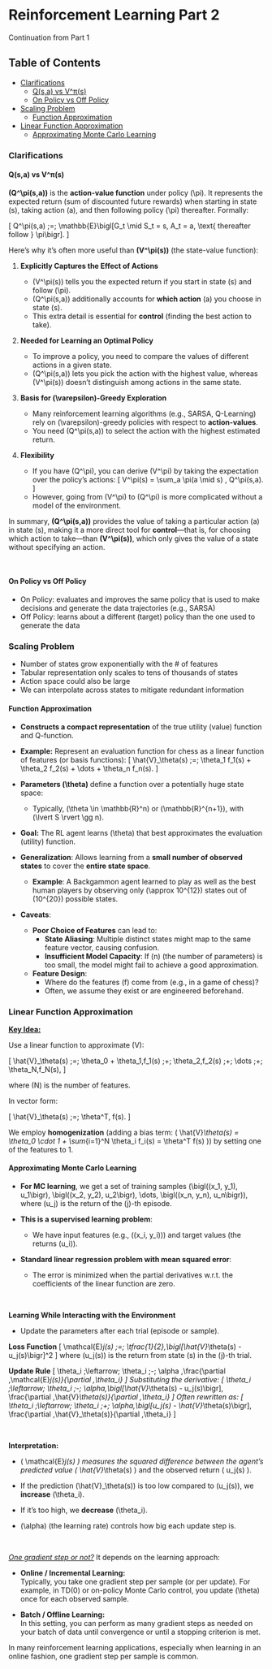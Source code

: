 <!-- omit in toc -->
# Reinforcement Learning Part 2
Continuation from Part 1

<!-- omit in toc -->
## Table of Contents
- [Clarifications](#clarifications)
  - [Q(s,a) vs V^π(s)](#qsa-vs-vπs)
  - [On Policy vs Off Policy](#on-policy-vs-off-policy)
- [Scaling Problem](#scaling-problem)
  - [Function Approximation](#function-approximation)
- [Linear Function Approximation](#linear-function-approximation)
  - [Approximating Monte Carlo Learning](#approximating-monte-carlo-learning)
### Clarifications

#### Q(s,a) vs V^π(s)
**\(Q^\pi(s,a)\)** is the **action-value function** under policy \(\pi\). It represents the expected return (sum of discounted future rewards) when starting in state \(s\), taking action \(a\), and then following policy \(\pi\) thereafter. Formally:

\[
Q^\pi(s,a) 
\;=\;
\mathbb{E}\bigl[G_t \mid S_t = s, A_t = a, \text{ thereafter follow } \pi\bigr].
\]

Here’s why it’s often more useful than **\(V^\pi(s)\)** (the state-value function):

1. **Explicitly Captures the Effect of Actions**  
   - \(V^\pi(s)\) tells you the expected return if you start in state \(s\) and follow \(\pi\).  
   - \(Q^\pi(s,a)\) additionally accounts for **which action** \(a\) you choose in state \(s\).  
   - This extra detail is essential for **control** (finding the best action to take).

2. **Needed for Learning an Optimal Policy**  
   - To improve a policy, you need to compare the values of different actions in a given state.  
   - \(Q^\pi(s,a)\) lets you pick the action with the highest value, whereas \(V^\pi(s)\) doesn’t distinguish among actions in the same state.

3. **Basis for \(\varepsilon\)-Greedy Exploration**  
   - Many reinforcement learning algorithms (e.g., SARSA, Q-Learning) rely on \(\varepsilon\)-greedy policies with respect to **action-values**.  
   - You need \(Q^\pi(s,a)\) to select the action with the highest estimated return.

4. **Flexibility**  
   - If you have \(Q^\pi\), you can derive \(V^\pi\) by taking the expectation over the policy’s actions:
     \[
     V^\pi(s) = \sum_a \pi(a \mid s) \, Q^\pi(s,a).
     \]
   - However, going from \(V^\pi\) to \(Q^\pi\) is more complicated without a model of the environment.

In summary, **\(Q^\pi(s,a)\)** provides the value of taking a particular action \(a\) in state \(s\), making it a more direct tool for **control**—that is, for choosing which action to take—than **\(V^\pi(s)\)**, which only gives the value of a state without specifying an action.

<br>

#### On Policy vs Off Policy
- On Policy: evaluates and improves the same policy that is used to make decisions and generate the data trajectories (e.g., SARSA)
- Off Policy: learns about a different (target) policy than the one used to generate the data

### Scaling Problem
- Number of states grow exponentially with the # of features
- Tabular representation only scales to tens of thousands of states
- Action space could also be large
- We can interpolate across states to mitigate redundant information

#### Function Approximation

- **Constructs a compact representation** of the true utility (value) function and Q-function.
- **Example:** Represent an evaluation function for chess as a linear function of features (or basis functions):
  \[
  \hat{V}_\theta(s) \;=\; \theta_1 f_1(s) + \theta_2 f_2(s) + \dots + \theta_n f_n(s).
  \]
- **Parameters \(\theta\)** define a function over a potentially huge state space:
  - Typically, \(\theta \in \mathbb{R}^n\) or \(\mathbb{R}^{n+1}\), with \(\lvert S \rvert \gg n\).
- **Goal:** The RL agent learns \(\theta\) that best approximates the evaluation (utility) function.

- **Generalization**: Allows learning from a **small number of observed states** to cover the **entire state space**.
  - **Example**: A Backgammon agent learned to play as well as the best human players by observing only \(\approx 10^{12}\) states out of \(10^{20}\) possible states.

- **Caveats**:
  - **Poor Choice of Features** can lead to:
    - **State Aliasing**: Multiple distinct states might map to the same feature vector, causing confusion.
    - **Insufficient Model Capacity**: If \(n\) (the number of parameters) is too small, the model might fail to achieve a good approximation.
  - **Feature Design**:
    - Where do the features \(f\) come from (e.g., in a game of chess)?  
    - Often, we assume they exist or are engineered beforehand.


### Linear Function Approximation

<u>**Key Idea:**</u>

Use a linear function to approximate \(V\):

\[
\hat{V}_\theta(s) \;=\; \theta_0 + \theta_1\,f_1(s) \;+\; \theta_2\,f_2(s) \;+\; \dots \;+\; \theta_N\,f_N(s),
\]

where \(N\) is the number of features.

In vector form:

\[
\hat{V}_\theta(s) \;=\; \theta^T\, f(s).
\]

We employ **homogenization** (adding a bias term: \( \hat{V}_\theta(s) = \theta_0 \cdot 1 + \sum_{i=1}^N \theta_i f_i(s) = \theta^T f(s) \)) by setting one of the features to 1.

#### Approximating Monte Carlo Learning
- **For MC learning**, we get a set of training samples \(\bigl((x_1, y_1), u_1\bigr), \bigl((x_2, y_2), u_2\bigr), \dots, \bigl((x_n, y_n), u_n\bigr)\),
  where \(u_j\) is the return of the \(j\)-th episode.

- **This is a supervised learning problem**:
  - We have input features (e.g., \((x_i, y_i)\)) and target values (the returns \(u_i\)).

- **Standard linear regression problem with mean squared error**:
  - The error is minimized when the partial derivatives w.r.t. the coefficients of the linear function are zero.

<br>

**Learning While Interacting with the Environment**
- Update the parameters after each trial (episode or sample).

**Loss Function**
\[
\mathcal{E}_j(s) \;=\; \tfrac{1}{2}\,\bigl[\hat{V}_\theta(s) - u_j(s)\bigr]^2
\]
where \(u_j(s)\) is the return from state \(s\) in the \(j\)-th trial.

**Update Rule**
\[
\theta_i \;\leftarrow\; \theta_i \;-\; \alpha \,\frac{\partial \,\mathcal{E}_j(s)}{\partial \,\theta_i}
\]
Substituting the derivative:
\[
\theta_i 
\;\leftarrow\; 
\theta_i 
\;-\; 
\alpha\,\bigl[\hat{V}_\theta(s) - u_j(s)\bigr]\,
\frac{\partial \,\hat{V}_\theta(s)}{\partial \,\theta_i}
\]
Often rewritten as:
\[
\theta_i 
\;\leftarrow\; 
\theta_i 
\;+\; 
\alpha\,\bigl[u_j(s) - \hat{V}_\theta(s)\bigr]\,
\frac{\partial \,\hat{V}_\theta(s)}{\partial \,\theta_i}
\]

<br>

**Interpretation:**
- \( \mathcal{E}_j(s) \) measures the squared difference between the agent’s predicted value \( \hat{V}_\theta(s) \) and the observed return \( u_j(s) \).

- If the prediction \(\hat{V}_\theta(s)\) is too low compared to \(u_j(s)\), we **increase** \(\theta_i\).

- If it’s too high, we **decrease** \(\theta_i\).

- \(\alpha\) (the learning rate) controls how big each update step is.

<br>

<u>*One gradient step or not?*</u>
It depends on the learning approach:

- **Online / Incremental Learning:**  
  Typically, you take one gradient step per sample (or per update). For example, in TD(0) or on-policy Monte Carlo control, you update \(\theta\) once for each observed sample.

- **Batch / Offline Learning:**  
  In this setting, you can perform as many gradient steps as needed on your batch of data until convergence or until a stopping criterion is met.

In many reinforcement learning applications, especially when learning in an online fashion, one gradient step per sample is common.
